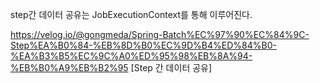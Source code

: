 step간 데이터 공유는 JobExecutionContext를 통해 이루어진다.

https://velog.io/@gongmeda/Spring-Batch%EC%97%90%EC%84%9C-Step%EA%B0%84-%EB%8D%B0%EC%9D%B4%ED%84%B0-%EA%B3%B5%EC%9C%A0%ED%95%98%EB%8A%94-%EB%B0%A9%EB%B2%95 [Step 간 데이터 공유]



